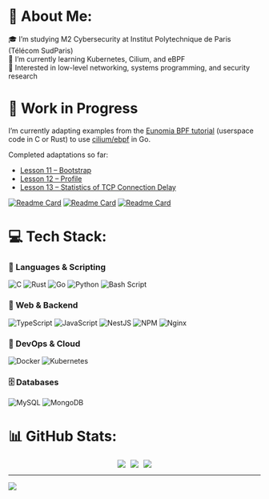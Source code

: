 # 💫 About Me:
🎓  I’m studying M2 Cybersecurity at Institut Polytechnique de Paris (Télécom SudParis) </br>
🔭 I’m currently learning Kubernetes, Cilium, and eBPF  </br>
🧩 Interested in low-level networking, systems programming, and security research </br>

# 🚧 Work in Progress

I’m currently adapting examples from the [Eunomia BPF tutorial](https://github.com/eunomia-bpf/bpf-developer-tutorial) (userspace code in C or Rust) to use [cilium/ebpf](https://github.com/cilium/ebpf) in Go.  

Completed adaptations so far:  
- [Lesson 11 – Bootstrap](https://github.com/phamnam1805/ebpf-process-monitor)  
- [Lesson 12 – Profile](https://github.com/phamnam1805/ebpf-profile)
- [Lesson 13 – Statistics of TCP Connection Delay](https://github.com/phamnam1805/ebpf-tcpconnlat)

[![Readme Card](https://github-readme-stats.vercel.app/api/pin/?username=phamnam1805&repo=ebpf-process-monitor&theme=dark)](https://github.com/phamnam1805/ebpf-process-monitor)
[![Readme Card](https://github-readme-stats.vercel.app/api/pin/?username=phamnam1805&repo=ebpf-profile&theme=dark)](https://github.com/phamnam1805/ebpf-profile)
[![Readme Card](https://github-readme-stats.vercel.app/api/pin/?username=phamnam1805&repo=ebpf-tcpconnlat&theme=dark)](https://github.com/phamnam1805/ebpf-tcpconnlat)


# 💻 Tech Stack:

### 🧠 Languages & Scripting
![C](https://img.shields.io/badge/c-%2300599C.svg?style=for-the-badge&logo=c&logoColor=white)
![Rust](https://img.shields.io/badge/rust-%23000000.svg?style=for-the-badge&logo=rust&logoColor=white)
![Go](https://img.shields.io/badge/go-%2300ADD8.svg?style=for-the-badge&logo=go&logoColor=white)
![Python](https://img.shields.io/badge/python-3670A0?style=for-the-badge&logo=python&logoColor=ffdd54)
![Bash Script](https://img.shields.io/badge/bash_script-%23121011.svg?style=for-the-badge&logo=gnu-bash&logoColor=white)

### 🧩 Web & Backend
![TypeScript](https://img.shields.io/badge/typescript-%23007ACC.svg?style=for-the-badge&logo=typescript&logoColor=white)
![JavaScript](https://img.shields.io/badge/javascript-%23323330.svg?style=for-the-badge&logo=javascript&logoColor=%23F7DF1E)
![NestJS](https://img.shields.io/badge/nestjs-%23E0234E.svg?style=for-the-badge&logo=nestjs&logoColor=white)
![NPM](https://img.shields.io/badge/NPM-%23CB3837.svg?style=for-the-badge&logo=npm&logoColor=white)
![Nginx](https://img.shields.io/badge/nginx-%23009639.svg?style=for-the-badge&logo=nginx&logoColor=white)

### 🐳 DevOps & Cloud
![Docker](https://img.shields.io/badge/docker-%230db7ed.svg?style=for-the-badge&logo=docker&logoColor=white)
![Kubernetes](https://img.shields.io/badge/kubernetes-%23326ce5.svg?style=for-the-badge&logo=kubernetes&logoColor=white)

### 🗄️ Databases
![MySQL](https://img.shields.io/badge/mysql-4479A1.svg?style=for-the-badge&logo=mysql&logoColor=white)
![MongoDB](https://img.shields.io/badge/MongoDB-%234ea94b.svg?style=for-the-badge&logo=mongodb&logoColor=white)

# 📊 GitHub Stats:
<div style="display: flex; gap: 10px; justify-content: center; align-items: flex-start; flex-wrap: wrap;">
  <img src="https://github-readme-stats.vercel.app/api?username=phamnam1805&theme=dark&show_icons=true" />
  <img src="https://github-readme-stats.vercel.app/api/top-langs/?username=phamnam1805&theme=dark&size_weight=0.5&count_weight=1&langs_count=5&layout=compact" />
  <img src="https://nirzak-streak-stats.vercel.app/?user=phamnam1805&theme=dark" />
</div>

<!-- ![](https://github-readme-stats.vercel.app/api?username=phamnam1805&theme=dark&show_icons=true)<br/>
![](https://nirzak-streak-stats.vercel.app/?user=phamnam1805&theme=dark)<br/>
![](https://github-readme-stats.vercel.app/api/top-langs/?username=phamnam1805&theme=dark&hide_border=false&include_all_commits=false&count_private=false&layout=compact)
-->

---
[![](https://visitcount.itsvg.in/api?id=phamnam1805&icon=0&color=0)](https://visitcount.itsvg.in)

<!-- Proudly created with GPRM ( https://gprm.itsvg.in ) -->
